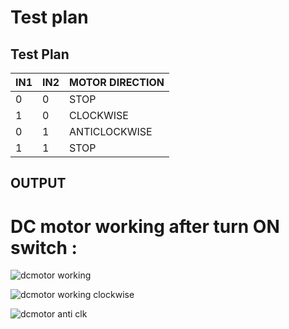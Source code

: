 # Test plan


## Test Plan

| IN1 | IN2 | MOTOR DIRECTION |
| --- | --- | --- |
| 0 | 0 | STOP |
| 1 | 0 | CLOCKWISE |
| 0 | 1 | ANTICLOCKWISE |
| 1 | 1 | STOP |


## OUTPUT 


# DC motor working after turn ON switch :
![dcmotor working](https://user-images.githubusercontent.com/94243541/144359828-ce13239a-8e28-4445-b247-8a13f33c815d.png)


![dcmotor working clockwise](https://user-images.githubusercontent.com/94243541/144359864-b2bbd3d6-c33a-4f47-9849-21492ae120b4.png)


![dcmotor anti clk](https://user-images.githubusercontent.com/94243541/144359909-8372bd5c-296f-44d3-9f60-ae0bae1d30fe.png)
